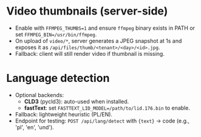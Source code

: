 # Video thumbnails (server-side)

- Enable with `FFMPEG_THUMBS=1` and ensure `ffmpeg` binary exists in PATH or set `FFMPEG_BIN=/usr/bin/ffmpeg`.
- On upload of `video/*`, server generates a JPEG snapshot at 1s and exposes it as `/api/files/thumb/<tenant>/<day>/<id>.jpg`.
- Fallback: client will still render video if thumbnail is missing.

# Language detection

- Optional backends:
  - **CLD3** (pycld3): auto-used when installed.
  - **fastText**: set `FASTTEXT_LID_MODEL=/path/to/lid.176.bin` to enable.
- Fallback: lightweight heuristic (PL/EN).
- Endpoint for testing: `POST /api/lang/detect` with `{text}` -> code (e.g., 'pl', 'en', 'und').

